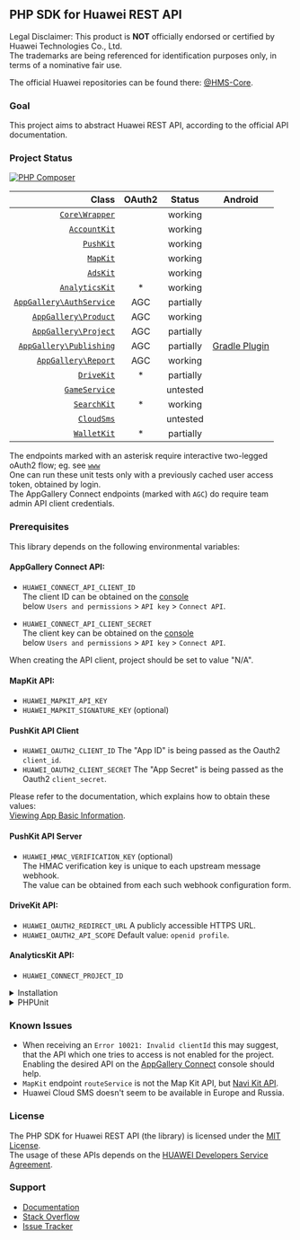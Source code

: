 ## PHP SDK for Huawei REST API

Legal Disclaimer: This product is **NOT** officially endorsed or certified by Huawei Technologies Co., Ltd.<br/>
The trademarks are being referenced for identification purposes only, in terms of a nominative fair use.

The official Huawei repositories can be found there: [@HMS-Core](https://github.com/orgs/HMS-Core/repositories).

### Goal

This project aims to abstract Huawei REST API, according to the official API documentation.

### Project Status

[![PHP Composer](https://github.com/syslogic/php-hms/actions/workflows/ci-php.yml/badge.svg)](https://github.com/syslogic/php-hms/actions/workflows/ci-php.yml)

|                                                                                                  Class | OAuth2 |  Status   |                                     Android                                     |
|-------------------------------------------------------------------------------------------------------:|:------:|:---------:|:-------------------------------------------------------------------------------:|
|                             [`Core\Wrapper`](https://github.com/syslogic/php-hms/blob/master/src/Core) |        |  working  |                                                                                 |
|                         [`AccountKit`](https://github.com/syslogic/php-hms/blob/master/src/AccountKit) |        |  working  |                                                                                 |
|                               [`PushKit`](https://github.com/syslogic/php-hms/blob/master/src/PushKit) |        |  working  |                                                                                 |
|                                 [`MapKit`](https://github.com/syslogic/php-hms/blob/master/src/MapKit) |        |  working  |                                                                                 |
|                                 [`AdsKit`](https://github.com/syslogic/php-hms/blob/master/src/AdsKit) |        |  working  |                                                                                 |
|                     [`AnalyticsKit`](https://github.com/syslogic/php-hms/blob/master/src/AnalyticsKit) |   *    |  working  |                                                                                 |
| [`AppGallery\AuthService`](https://github.com/syslogic/php-hms/tree/master/src/AppGallery/AuthService) |  AGC   | partially |                                                                                 |
|         [`AppGallery\Product`](https://github.com/syslogic/php-hms/tree/master/src/AppGallery/Product) |  AGC   |  working  |                                                                                 |
|         [`AppGallery\Project`](https://github.com/syslogic/php-hms/tree/master/src/AppGallery/Project) |  AGC   | partially |                                                                                 |
|   [`AppGallery\Publishing`](https://github.com/syslogic/php-hms/tree/master/src/AppGallery/Publishing) |  AGC   | partially | [Gradle Plugin](https://github.com/syslogic/agconnect-publishing-gradle-plugin) |
|           [`AppGallery\Report`](https://github.com/syslogic/php-hms/tree/master/src/AppGallery/Report) |  AGC   |  working  |                                                                                 |
|                             [`DriveKit`](https://github.com/syslogic/php-hms/tree/master/src/DriveKit) |   *    | partially |                                                                                 |
|                       [`GameService`](https://github.com/syslogic/php-hms/tree/master/src/GameService) |        | untested  |                                                                                 |
|                           [`SearchKit`](https://github.com/syslogic/php-hms/blob/master/src/SearchKit) |   *    |  working  |                                                                                 |
|                             [`CloudSms`](https://github.com/syslogic/php-hms/blob/master/src/CloudSms) |        | untested  |                                                                                 |
|                           [`WalletKit`](https://github.com/syslogic/php-hms/blob/master/src/WalletKit) |   *    | partially |                                                                                 |

The endpoints marked with an asterisk require interactive two-legged oAuth2 flow; eg. see [`www`](https://github.com/syslogic/php-hms/blob/master/www)<br/>
One can run these unit tests only with a previously cached user access token, obtained by login.<br/>
The AppGallery Connect endpoints (marked with `AGC`) do require team admin API client credentials.

### Prerequisites

This library depends on the following environmental variables:

#### AppGallery Connect API:

- `HUAWEI_CONNECT_API_CLIENT_ID`<br/>
  The client ID can be obtained on the [console](https://developer.huawei.com/consumer/en/service/josp/agc/index.html) <br/>below `Users and permissions` > `API key` > `Connect API`.

- `HUAWEI_CONNECT_API_CLIENT_SECRET`<br/>
  The client key can be obtained on the [console](https://developer.huawei.com/consumer/en/service/josp/agc/index.html) <br/>below `Users and permissions` > `API key` > `Connect API`.

When creating the API client, project should be set to value "N/A".

#### MapKit API:

- `HUAWEI_MAPKIT_API_KEY`<br/>
- `HUAWEI_MAPKIT_SIGNATURE_KEY` (optional)<br/>

#### PushKit API Client
- `HUAWEI_OAUTH2_CLIENT_ID` The "App ID" is being passed as the Oauth2 `client_id`.
- `HUAWEI_OAUTH2_CLIENT_SECRET` The "App Secret" is being passed as the Oauth2 `client_secret`.

Please refer to the documentation, which explains how to obtain these values: <br/>[Viewing App Basic Information](https://developer.huawei.com/consumer/en/doc/distribution/app/agc-help-appinfo-0000001100014694).

#### PushKit API Server

 - `HUAWEI_HMAC_VERIFICATION_KEY` (optional)<br/>
   The HMAC verification key is unique to each upstream message webhook. <br/>The value can be obtained from each such webhook configuration form.

#### DriveKit API:

- `HUAWEI_OAUTH2_REDIRECT_URL` A publicly accessible HTTPS URL.<br/>
- `HUAWEI_OAUTH2_API_SCOPE` Default value: `openid profile`.<br/>

#### AnalyticsKit API:

- `HUAWEI_CONNECT_PROJECT_ID`  

<details>
<summary>Installation</summary>
<p>

One can manually check out into project directory `lib`:
````shell
mkdir lib
git clone git@github.com:syslogic/php-hms ./lib/php-hms
````

And then map namespace `HMS` in `composer.json` PSR-4 `autoload` block:
````json
{
  "autoload": {
    "psr-4": {
      "App\\": "src/",
      "HMS\\": "lib/php-hms/src/"
    }
  }
}
````

One can also add a package repository `composer.json`:
````json
{
  "repositories": [{
    "type": "package",
    "package": {
      "name": "syslogic/php-hms",
      "version": "master",
      "source": {
        "url": "https://github.com/syslogic/php-hms.git",
        "type": "git",
        "reference": "master"
      }
    }
  }]
}
````
To set up the environment, for example `nano ~/.bashrc`:

````bash
# General server-side oAuth2 flow.
export HUAWEI_OAUTH2_CLIENT_ID=...
export HUAWEI_OAUTH2_CLIENT_SECRET=...

# DriveKit client-side oAuth2 flow.
export HUAWEI_OAUTH2_REDIRECT_URL=...
export HUAWEI_OAUTH2_API_SCOPE=...

# MapKit API key.
export HUAWEI_MAPKIT_API_KEY=...

# AGC team_client_id.
export HUAWEI_CONNECT_TEAM_CLIENT_ID=...
export HUAWEI_CONNECT_TEAM_CLIENT_SECRET=...

# AGC project_client_id.
export HUAWEI_CONNECT_PROJECT_CLIENT_ID=...
export HUAWEI_CONNECT_PROJECT_CLIENT_SECRET=...

export HUAWEI_CONNECT_PRODUCT_ID=...
export HUAWEI_HMAC_VERIFICATION_KEY=...
````
</p>
</details>

<details>
<summary>PHPUnit</summary>
<p>

The test suite depends on further environmental variables:

| Test Case | Environmental Variable | Description |
| ---: | --- | --- |
| `PushKitTest` | `PHPUNIT_HCM_TEST_DEVICE_TOKEN` | The HCM device registration ID, to which the test will push notifications to.  |

````bash
# PHP SDK for Huawei REST API
export PHPUNIT_HCM_TEST_DEVICE_TOKEN=...
````

Running tests:
````shell
composer run-script test
````

Running tests with code coverage on Windows:
````shell
composer run-script coverage_windows
````

Running tests with code coverage on Linux:
````shell
composer run-script coverage_linux
````

Generate documentation with [`phpDocumentor`](https://docs.phpdoc.org):
````shell
composer run-script docs
````

</details>

### Known Issues
 - When receiving an `Error 10021: Invalid clientId` this may suggest,<br/>that the API which one tries to access is not enabled for the project.<br/>
Enabling the desired API on the [AppGallery Connect](https://developer.huawei.com/consumer/en/service/josp/agc/index.html) console should help.
 - `MapKit` endpoint `routeService` is not the Map Kit API, but [Navi Kit API](https://developer.huawei.com/consumer/en/hms/huawei-navikit/).
 - Huawei Cloud SMS doesn't seem to be available in Europe and Russia.

### License
The PHP SDK for Huawei REST API (the library) is licensed under the [MIT License](LICENSE).<br/>
The usage of these APIs depends on the [HUAWEI Developers Service Agreement](https://developer.huawei.com/consumer/en/doc/start/agreement-0000001052728169).

### Support
- [Documentation](https://developer.huawei.com/consumer/en/doc/landing/development)
- [Stack Overflow](https://stackoverflow.com/questions/tagged/huawei-developers)
- [Issue Tracker](https://github.com/syslogic/php-hms/issues)
